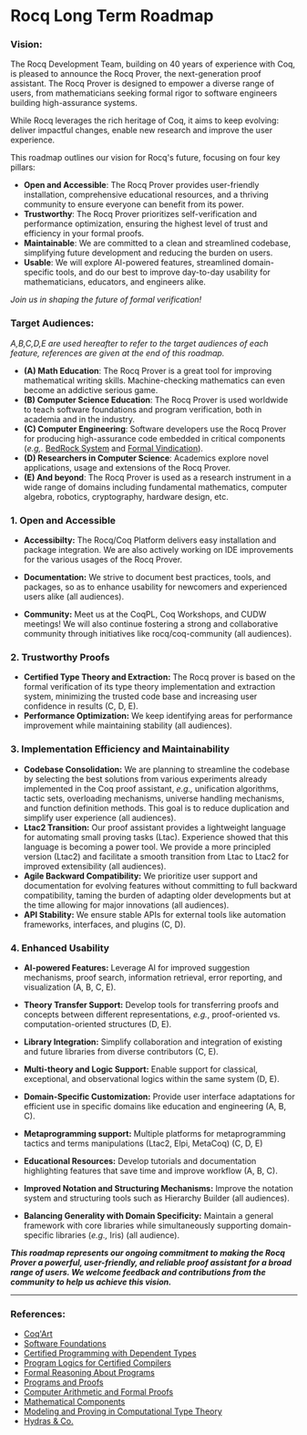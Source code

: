 Rocq Long Term Roadmap
======================

### Vision: 

The Rocq Development Team, building on 40 years of experience with Coq, is pleased to announce the Rocq Prover, the next-generation proof assistant. The Rocq Prover is designed to empower a diverse range of users, from mathematicians seeking formal rigor to software engineers building high-assurance systems.

While Rocq leverages the rich heritage of Coq, it aims to keep evolving: deliver impactful changes, enable new research and improve the user experience.

This roadmap outlines our vision for Rocq's future, focusing on four key pillars:

+ **Open and Accessible**: The Rocq Prover provides user-friendly installation, comprehensive educational resources, and a thriving community to ensure everyone can benefit from its power.
+ **Trustworthy**: The Rocq Prover prioritizes self-verification and performance optimization, ensuring the highest level of trust and efficiency in your formal proofs.
+ **Maintainable**: We are committed to a clean and streamlined codebase, simplifying future development and reducing the burden on users.
+ **Usable**: We will explore AI-powered features, streamlined domain-specific tools, and do our best to improve day-to-day usability for mathematicians, educators, and engineers alike.

*Join us in shaping the future of formal verification!*

### Target Audiences:

*A,B,C,D,E are used hereafter to refer to the target audiences of each feature, references are given at the end of this roadmap.*

* **(A) Math Education**: The Rocq Prover is a great tool for improving mathematical writing skills. Machine-checking mathematics can even become an addictive serious game. 
* **(B) Computer Science Education**: The Rocq Prover is used worldwide to teach software foundations and program verification, both in academia and in the industry. 
* **(C) Computer Engineering**: Software developers use the Rocq Prover for producing high-assurance code embedded in critical components (*e.g,.* [BedRock System](https://bedrocksystems.com/) and [Formal Vindication](https://formalv.com/)).
* **(D) Researchers in Computer Science**: Academics explore novel applications, usage and extensions of the Rocq Prover. 
* **(E) And beyond**: The Rocq Prover is used as a research instrument in a wide range of domains including fundamental mathematics, computer algebra, robotics, cryptography, hardware design, etc. 

### 1. Open and Accessible

* **Accessibilty:** The Rocq/Coq Platform delivers easy installation and package integration. We are also actively working on IDE improvements for the various usages of the Rocq Prover.


* **Documentation:** We strive to document best practices, tools, and packages, so as to enhance usability for newcomers and experienced users alike (all audiences).

* **Community:** Meet us at the CoqPL, Coq Workshops, and CUDW meetings! We will also continue fostering a strong and collaborative community through initiatives like rocq/coq-community (all audiences).

### 2. Trustworthy Proofs

* **Certified Type Theory and Extraction:** The Rocq prover is based on the formal verification of its type theory implementation and extraction system, minimizing the trusted code base and increasing user confidence in results (C, D, E).
* **Performance Optimization:** We keep identifying areas for performance improvement while maintaining stability (all audiences). 

### 3. Implementation Efficiency and Maintainability

* **Codebase Consolidation:** We are planning to streamline the codebase by selecting the best solutions from various experiments already implemented in the Coq proof assistant, *e.g.,* unification algorithms, tactic sets, overloading mechanisms, universe handling mechanisms, and function definition methods. This goal is to reduce duplication and simplify user experience (all audiences).
* **Ltac2 Transition:** Our proof assistant provides a lightweight language for automating small proving tasks (Ltac).  Experience showed that this language is becoming a power tool. We provide a more principled version (Ltac2) and facilitate a smooth transition from Ltac to Ltac2 for improved extensibility (all audiences).
* **Agile Backward Compatibility:** We prioritize user support and documentation for evolving features without committing to full backward compatibility, taming the burden of adapting older developments but at the time allowing for major innovations (all audiences).
* **API Stability:** We ensure stable APIs for external tools like automation frameworks, interfaces, and plugins (C, D).

### 4. Enhanced Usability

* **AI-powered Features:** Leverage AI for improved suggestion mechanisms, proof search, information retrieval, error reporting, and visualization (A, B, C, E).
* **Theory Transfer Support:** Develop tools for transferring proofs and concepts between different representations, *e.g.*, proof-oriented vs. computation-oriented structures (D, E).
* **Library Integration:** Simplify collaboration and integration of existing and future libraries from diverse contributors (C, E).
* **Multi-theory and Logic Support:** Enable support for classical, exceptional, and observational logics within the same system (D, E).
* **Domain-Specific Customization:** Provide user interface adaptations for efficient use in specific domains like education and engineering (A, B, C). 
* **Metaprogramming support:** Multiple platforms for metaprogramming tactics and terms manipulations (Ltac2, Elpi, MetaCoq) (C, D, E)
* **Educational Resources:** Develop tutorials and documentation highlighting features that save time and improve workflow (A, B, C).
* **Improved Notation and Structuring Mechanisms:** Improve the notation system and structuring tools such as Hierarchy Builder (all audiences).

* **Balancing Generality with Domain Specificity:**  Maintain a general framework with core libraries while simultaneously supporting domain-specific libraries (*e.g.,* Iris) (all audience).


**_This roadmap represents our ongoing commitment to making the Rocq Prover a powerful, user-friendly, and reliable proof assistant for a broad range of users. We welcome feedback and contributions from the community to help us achieve this vision._**

----

### References:

- [Coq'Art](https://www.labri.fr/perso/casteran/CoqArt/)
- [Software Foundations](https://softwarefoundations.cis.upenn.edu/)
- [Certified Programming with Dependent Types](http://adam.chlipala.net/cpdt/)
- [Program Logics for Certified Compilers](https://www.cs.princeton.edu/~appel/papers/plcc.pdf)
- [Formal Reasoning About Programs](http://adam.chlipala.net/frap/)
- [Programs and Proofs](https://ilyasergey.net/pnp/)
- [Computer Arithmetic and Formal Proofs](http://iste.co.uk/book.php?id=1238)
- [Mathematical Components](https://math-comp.github.io/mcb/)
- [Modeling and Proving in Computational Type Theory](https://github.com/uds-psl/MPCTT)
- [Hydras & Co.](https://github.com/coq-community/hydra-battles)
